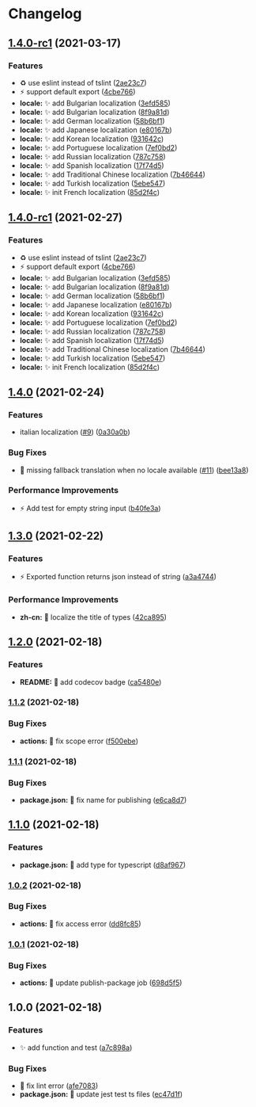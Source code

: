 # Changelog

## [1.4.0-rc1](https://www.github.com/yi-Xu-0100/conventional-commit-types-i18n/compare/v1.4.0...v1.4.0-rc1) (2021-03-17)


### Features

* ♻️ use eslint instead of tslint ([2ae23c7](https://www.github.com/yi-Xu-0100/conventional-commit-types-i18n/commit/2ae23c7d8f2c3474c54cdc6e8bd04c3bc464fcae))
* ⚡️ support default export ([4cbe766](https://www.github.com/yi-Xu-0100/conventional-commit-types-i18n/commit/4cbe7666c80d4be4d0e262ec6340ed7df4d356f3))
* **locale:** ✨ add Bulgarian localization ([3efd585](https://www.github.com/yi-Xu-0100/conventional-commit-types-i18n/commit/3efd585514fb4ee3acb23284342ec14d909df7de))
* **locale:** ✨ add Bulgarian localization ([8f9a81d](https://www.github.com/yi-Xu-0100/conventional-commit-types-i18n/commit/8f9a81d100a56b790bec5c778970245cc06d3f1c))
* **locale:** ✨ add German localization ([58b6bf1](https://www.github.com/yi-Xu-0100/conventional-commit-types-i18n/commit/58b6bf14687387fae87d8f35ecec572c04413b41))
* **locale:** ✨ add Japanese localization ([e80167b](https://www.github.com/yi-Xu-0100/conventional-commit-types-i18n/commit/e80167b7e98d93de19db2bf7a92949994c46e80d))
* **locale:** ✨ add Korean localization ([931642c](https://www.github.com/yi-Xu-0100/conventional-commit-types-i18n/commit/931642c939195d01e39426fcbd03a2f7ef5bbdf7))
* **locale:** ✨ add Portuguese localization ([7ef0bd2](https://www.github.com/yi-Xu-0100/conventional-commit-types-i18n/commit/7ef0bd2f416b9e7c601df62e0e412e8b30fb884f))
* **locale:** ✨ add Russian localization ([787c758](https://www.github.com/yi-Xu-0100/conventional-commit-types-i18n/commit/787c7589050e2a675ae45e7587f1a323a3ff6085))
* **locale:** ✨ add Spanish localization ([17f74d5](https://www.github.com/yi-Xu-0100/conventional-commit-types-i18n/commit/17f74d509e370cf92205dab346f859a111eccabc))
* **locale:** ✨ add Traditional Chinese localization ([7b46644](https://www.github.com/yi-Xu-0100/conventional-commit-types-i18n/commit/7b46644e93f128f2468252843900158915f11547))
* **locale:** ✨ add Turkish localization ([5ebe547](https://www.github.com/yi-Xu-0100/conventional-commit-types-i18n/commit/5ebe5479e41a715fd61009cb1948fa43ae12ae0b))
* **locale:** ✨ init French localization ([85d2f4c](https://www.github.com/yi-Xu-0100/conventional-commit-types-i18n/commit/85d2f4cfe1c8951c37e80388ac1551ac80ed1933))

## [1.4.0-rc1](https://www.github.com/yi-Xu-0100/conventional-commit-types-i18n/compare/v1.4.0...v1.4.0-rc1) (2021-02-27)


### Features

* ♻️ use eslint instead of tslint ([2ae23c7](https://www.github.com/yi-Xu-0100/conventional-commit-types-i18n/commit/2ae23c7d8f2c3474c54cdc6e8bd04c3bc464fcae))
* ⚡️ support default export ([4cbe766](https://www.github.com/yi-Xu-0100/conventional-commit-types-i18n/commit/4cbe7666c80d4be4d0e262ec6340ed7df4d356f3))
* **locale:** ✨ add Bulgarian localization ([3efd585](https://www.github.com/yi-Xu-0100/conventional-commit-types-i18n/commit/3efd585514fb4ee3acb23284342ec14d909df7de))
* **locale:** ✨ add Bulgarian localization ([8f9a81d](https://www.github.com/yi-Xu-0100/conventional-commit-types-i18n/commit/8f9a81d100a56b790bec5c778970245cc06d3f1c))
* **locale:** ✨ add German localization ([58b6bf1](https://www.github.com/yi-Xu-0100/conventional-commit-types-i18n/commit/58b6bf14687387fae87d8f35ecec572c04413b41))
* **locale:** ✨ add Japanese localization ([e80167b](https://www.github.com/yi-Xu-0100/conventional-commit-types-i18n/commit/e80167b7e98d93de19db2bf7a92949994c46e80d))
* **locale:** ✨ add Korean localization ([931642c](https://www.github.com/yi-Xu-0100/conventional-commit-types-i18n/commit/931642c939195d01e39426fcbd03a2f7ef5bbdf7))
* **locale:** ✨ add Portuguese localization ([7ef0bd2](https://www.github.com/yi-Xu-0100/conventional-commit-types-i18n/commit/7ef0bd2f416b9e7c601df62e0e412e8b30fb884f))
* **locale:** ✨ add Russian localization ([787c758](https://www.github.com/yi-Xu-0100/conventional-commit-types-i18n/commit/787c7589050e2a675ae45e7587f1a323a3ff6085))
* **locale:** ✨ add Spanish localization ([17f74d5](https://www.github.com/yi-Xu-0100/conventional-commit-types-i18n/commit/17f74d509e370cf92205dab346f859a111eccabc))
* **locale:** ✨ add Traditional Chinese localization ([7b46644](https://www.github.com/yi-Xu-0100/conventional-commit-types-i18n/commit/7b46644e93f128f2468252843900158915f11547))
* **locale:** ✨ add Turkish localization ([5ebe547](https://www.github.com/yi-Xu-0100/conventional-commit-types-i18n/commit/5ebe5479e41a715fd61009cb1948fa43ae12ae0b))
* **locale:** ✨ init French localization ([85d2f4c](https://www.github.com/yi-Xu-0100/conventional-commit-types-i18n/commit/85d2f4cfe1c8951c37e80388ac1551ac80ed1933))

## [1.4.0](https://www.github.com/yi-Xu-0100/conventional-commit-types-i18n/compare/v1.3.0...v1.4.0) (2021-02-24)


### Features

* italian localization ([#9](https://www.github.com/yi-Xu-0100/conventional-commit-types-i18n/issues/9)) ([0a30a0b](https://www.github.com/yi-Xu-0100/conventional-commit-types-i18n/commit/0a30a0b8447ba1ef2163ddafaba9bd75c4d220ce))


### Bug Fixes

* 🐛 missing fallback translation when no locale available ([#11](https://www.github.com/yi-Xu-0100/conventional-commit-types-i18n/issues/11)) ([bee13a8](https://www.github.com/yi-Xu-0100/conventional-commit-types-i18n/commit/bee13a82f2396daf169d3d1df932c25b717457fa))


### Performance Improvements

* ⚡️ Add test for empty string input ([b40fe3a](https://www.github.com/yi-Xu-0100/conventional-commit-types-i18n/commit/b40fe3a4e9635dd24b9e7f38c42bb2d35862879d))

## [1.3.0](https://www.github.com/yi-Xu-0100/conventional-commit-types-i18n/compare/v1.2.0...v1.3.0) (2021-02-22)


### Features

* ⚡️ Exported function returns json instead of string ([a3a4744](https://www.github.com/yi-Xu-0100/conventional-commit-types-i18n/commit/a3a4744b856879bc2e63a67015c75427979a3356))


### Performance Improvements

* **zh-cn:** 💬 localize the title of types ([42ca895](https://www.github.com/yi-Xu-0100/conventional-commit-types-i18n/commit/42ca89589db4acc1e9e864a93b5423f196826837))

## [1.2.0](https://www.github.com/yi-Xu-0100/conventional-commit-types-i18n/compare/v1.1.2...v1.2.0) (2021-02-18)


### Features

* **README:** 📝 add codecov badge ([ca5480e](https://www.github.com/yi-Xu-0100/conventional-commit-types-i18n/commit/ca5480efc83c30964240b53b6f7806c3a32a74fe))

### [1.1.2](https://www.github.com/yi-Xu-0100/conventional-commit-types-i18n/compare/v1.1.1...v1.1.2) (2021-02-18)


### Bug Fixes

* **actions:** 🐛 fix scope error ([f500ebe](https://www.github.com/yi-Xu-0100/conventional-commit-types-i18n/commit/f500ebeddd07f42403808af035860185b996d321))

### [1.1.1](https://www.github.com/yi-Xu-0100/conventional-commit-types-i18n/compare/v1.1.0...v1.1.1) (2021-02-18)


### Bug Fixes

* **package.json:** 🐛 fix name for publishing ([e6ca8d7](https://www.github.com/yi-Xu-0100/conventional-commit-types-i18n/commit/e6ca8d7ddc50dd83648d2b17866bcee38f363a12))

## [1.1.0](https://www.github.com/yi-Xu-0100/conventional-commit-types-i18n/compare/v1.0.2...v1.1.0) (2021-02-18)


### Features

* **package.json:** 🎨 add type for typescript ([d8af967](https://www.github.com/yi-Xu-0100/conventional-commit-types-i18n/commit/d8af967ce53da6ddc508e5d8833f1522afd75c33))

### [1.0.2](https://www.github.com/yi-Xu-0100/conventional-commit-types-i18n/compare/v1.0.1...v1.0.2) (2021-02-18)


### Bug Fixes

* **actions:** 🐛 fix access error ([dd8fc85](https://www.github.com/yi-Xu-0100/conventional-commit-types-i18n/commit/dd8fc851eb25c1a3c0612ec422f859675d26d409))

### [1.0.1](https://www.github.com/yi-Xu-0100/conventional-commit-types-i18n/compare/v1.0.0...v1.0.1) (2021-02-18)


### Bug Fixes

* **actions:** 💚 update publish-package job ([698d5f5](https://www.github.com/yi-Xu-0100/conventional-commit-types-i18n/commit/698d5f5eabc7b640edd15cb3d75fc45c1e94d61b))

## 1.0.0 (2021-02-18)


### Features

* ✨ add function and test ([a7c898a](https://www.github.com/yi-Xu-0100/conventional-commit-types-i18n/commit/a7c898a09c235d536583cec16e8aa3134cd0424c))


### Bug Fixes

* 🐛 fix lint error ([afe7083](https://www.github.com/yi-Xu-0100/conventional-commit-types-i18n/commit/afe7083d92536dd2092732d84642b941a3c8033d))
* **package.json:** 🐛 update jest test ts files ([ec47d1f](https://www.github.com/yi-Xu-0100/conventional-commit-types-i18n/commit/ec47d1f1a1a6997090cb67f7f3988545ac675fc4))
